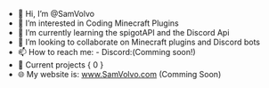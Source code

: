 - 👋 Hi, I’m @SamVolvo
- 👀 I’m interested in Coding Minecraft Plugins
- 🌱 I’m currently learning the spigotAPI and the Discord Api
- 💞️ I’m looking to collaborate on Minecraft plugins and Discord bots
- 📫 How to reach me:
                      - Discord:(Comming soon!)
- 📑 Current projects { 0 }
- 🌐 My website is: www.SamVolvo.com (Comming Soon)


